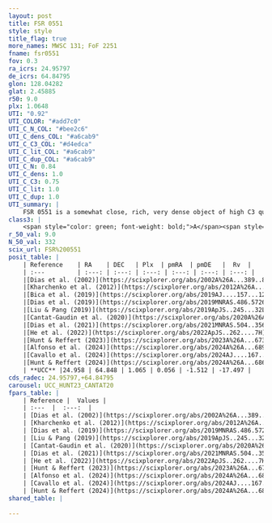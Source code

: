 ```yaml
---
layout: post
title: FSR 0551
style: style
title_flag: true
more_names: MWSC 131; FoF 2251
fname: fsr0551
fov: 0.3
ra_icrs: 24.95797
de_icrs: 64.84795
glon: 128.04282
glat: 2.45885
r50: 9.0
plx: 1.0648
UTI: "0.92"
UTI_COLOR: "#add7c0"
UTI_C_N_COL: "#bee2c6"
UTI_C_dens_COL: "#a6cab9"
UTI_C_C3_COL: "#d4edca"
UTI_C_lit_COL: "#a6cab9"
UTI_C_dup_COL: "#a6cab9"
UTI_C_N: 0.84
UTI_C_dens: 1.0
UTI_C_C3: 0.75
UTI_C_lit: 1.0
UTI_C_dup: 1.0
UTI_summary: |
    FSR 0551 is a somewhat close, rich, very dense object of high C3 quality. It is very well-studied in the literature.
class3: |
    <span style="color: green; font-weight: bold;">A</span><span style="color: #FFC300; font-weight: bold;">B</span>
r_50_val: 9.0
N_50_val: 332
scix_url: FSR%200551
posit_table: |
    | Reference    | RA    | DEC   | Plx  | pmRA  | pmDE   |  Rv  |
    | :---         | :---: | :---: | :---: | :---: | :---: | :---: |
    |[Dias et al. (2002)](https://scixplorer.org/abs/2002A%26A...389..871D) | 24.942 | 64.895 | -- | 1.79 | -1.34 | -- |
    |[Kharchenko et al. (2012)](https://scixplorer.org/abs/2012A%26A...543A.156K) | 24.925 | 64.875 | -- | 2.1 | -1.13 | -- |
    |[Bica et al. (2019)](https://scixplorer.org/abs/2019AJ....157...12B) | 24.936 | 64.893 | -- | -- | -- | -- |
    |[Dias et al. (2019)](https://scixplorer.org/abs/2019MNRAS.486.5726D) | 24.938 | 64.711 | 1.063 | 0.112 | -1.422 | -23.49 |
    |[Liu & Pang (2019)](https://scixplorer.org/abs/2019ApJS..245...32L) | 24.905 | 64.85 | 1.032 | 0.105 | -1.406 | -- |
    |[Cantat-Gaudin et al. (2020)](https://scixplorer.org/abs/2020A%26A...640A...1C) | 24.938 | 64.878 | 1.063 | 0.112 | -1.422 | -- |
    |[Dias et al. (2021)](https://scixplorer.org/abs/2021MNRAS.504..356D) | 24.963 | 64.87 | 1.053 | 0.108 | -1.403 | -- |
    |[He et al. (2022)](https://scixplorer.org/abs/2022ApJS..262....7H) | 24.914 | 64.879 | 1.07 | 0.026 | -1.556 | -- |
    |[Hunt & Reffert (2023)](https://scixplorer.org/abs/2023A%26A...673A.114H) | 24.954 | 64.868 | 1.048 | 0.042 | -1.551 | -23.372 |
    |[Alfonso et al. (2024)](https://scixplorer.org/abs/2024A%26A...689A..18A) | 24.885 | 64.875 | 1.032 | 0.023 | -1.547 | -- |
    |[Cavallo et al. (2024)](https://scixplorer.org/abs/2024AJ....167...12C) | 24.946 | 64.857 | 1.066 | -- | -- | -- |
    |[Hunt & Reffert (2024)](https://scixplorer.org/abs/2024A%26A...686A..42H) | 24.954 | 64.868 | 1.048 | 0.042 | -1.551 | -23.372 |
    | **UCC** |24.958 | 64.848 | 1.065 | 0.056 | -1.512 | -17.497 | 
cds_radec: 24.95797,+64.84795
carousel: UCC_HUNT23_CANTAT20
fpars_table: |
    | Reference |  Values |
    | :---  |  :---:  |
    | [Dias et al. (2002)](https://scixplorer.org/abs/2002A%26A...389..871D) | `E(B-V)=1.499, Dist=3500.0, Age=6.68` |
    | [Kharchenko et al. (2012)](https://scixplorer.org/abs/2012A%26A...543A.156K) | `e_bv=1.499, distance=3500, log_age=6.68` |
    | [Dias et al. (2019)](https://scixplorer.org/abs/2019MNRAS.486.5726D) | `E(B-V)=0.45, Dist=829, logAge=7.207, Z=0.006` |
    | [Liu & Pang (2019)](https://scixplorer.org/abs/2019ApJS..245...32L) | `Age=0.019, Z=-0.25` |
    | [Cantat-Gaudin et al. (2020)](https://scixplorer.org/abs/2020A%26A...640A...1C) | `AVNN=1.06, DMNN=9.95, AgeNN=7.13` |
    | [Dias et al. (2021)](https://scixplorer.org/abs/2021MNRAS.504..356D) | `Av=1.628, Dist=909, logage=7.234, [Fe/H]=-0.038` |
    | [He et al. (2022)](https://scixplorer.org/abs/2022ApJS..262....7H) | `A0=0.1, logAge=6.6` |
    | [Hunt & Reffert (2023)](https://scixplorer.org/abs/2023A%26A...673A.114H) | `AV50=1.174, diffAV50=1.992, MOD50=9.811, logAge50=6.814` |
    | [Alfonso et al. (2024)](https://scixplorer.org/abs/2024A%26A...689A..18A) | `AV=1.05957, MOD=9.94983, logAge=7.08816, Z=-0.0379` |
    | [Cavallo et al. (2024)](https://scixplorer.org/abs/2024AJ....167...12C) | `AV50=1.86, dMod50=10.09, logAge50=6.68, [Fe/H]50=-0.21` |
    | [Hunt & Reffert (2024)](https://scixplorer.org/abs/2024A%26A...686A..42H) | `MassJ=414.032` |
shared_table: |
    
---
```

